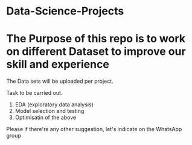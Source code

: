 # Data-Science-Projects

# The Purpose of this repo is to work on different Dataset to improve our skill and experience

The Data sets will be uploaded per project.

Task to be carried out.

1. EDA (exploratory data analysis)
2. Model selection and testing
3. Optimisatin of the above 

Please if there're any other suggestion, let's indicate on the WhatsApp group
